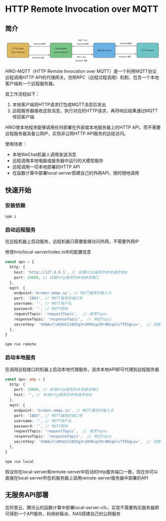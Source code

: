 # HTTP Remote Invocation over MQTT

## 简介

![hrio.jpg](./docs/images/hrio.jpg)

HRIO-MQTT（HTTP Remote Invocation over MQTT）是一个利用MQTT协议远程调用HTTP API的代理网关。仿照RPC（远程过程调用）机制，包含一个本地客户端和一个远程服务器。

其工作流程如下：

1. 本地客户端将HTTP请求打包成MQTT消息后发出
2. 远程服务器接收这些消息，执行对应的HTTP请求，再将响应结果通过MQTT传回客户端

HRIO使本地程序能够调用任何部署在外部或本地服务器上的HTTP API，而不需要远程服务器具备公网IP，实现非公网HTTP API服务的远程访问。

使用场景：

- 本地WeChat机器人调用发送消息
- 远程调用本地电脑或服务器中运行的大模型服务
- 远程调用一切本地部署的HTTP API
- 在函数计算中部署local-server搭建自己的外网API，随时随地调用

## 快速开始

### 安装依赖

```
npm i
```

### 启动远程服务

在远程机器上启动服务，远程机器只需要能够访问外网，不需要外网IP

修改hrio/local-server/index.ts中的配置信息

```typescript
const ops = {
  http: {
    host: 'http://127.0.0.1', // 远程http服务的本地请求地址
    port: 19088, // 远程http服务的本地请求端口
  },
  mqtt: {
    endpoint:'broker.emqx.io', // MQTT服务的接入点
    port: '1883', // MQTT服务的端口号
    username: '', // MQTT用户名
    password: '', // MQTT密码
    requestTopic: 'requestTopic',  // 请求Topic
    responseTopic: 'responseTopic',  // 响应Topic
    secretkey: 'VmQAu7/aKEmt2iNIbg3+2HVKzpCRrdN1qelvTfK5gLo=',  // 加密密钥
  },
}
```

```shell
npm run remote
```

### 启动本地服务

在调用远程接口的机器上启动本地代理服务，请求本地API即可代理到远程服务器

```typescript
const ops: any = {
  http: {
    port: 19088, // 本地http服务的本地请求端口
    host: '', // 本地http服务的本地请求地址
  },
  mqtt: {
    endpoint: 'broker.emqx.io', // MQTT服务的接入点
    port: '1883', // MQTT服务的端口号
    username: '', // MQTT用户名
    password: '', // MQTT密码
    requestTopic: 'requestTopic',  // 请求Topic
    responseTopic: 'responseTopic',  // 响应Topic
    secretkey: 'VmQAu7/aKEmt2iNIbg3+2HVKzpCRrdN1qelvTfK5gLo=',  // 加密密钥
  },
}
```

```bash
npm run local
```

假设你在local-server和remote-server中启动的http服务端口一致，现在你可以直接在local-server所在的服务器上调用remote-server服务器中部署的API

## 无服务API部署

在阿里云、腾讯云的函数计算中部署local-server-cfc，实现不需要购买服务器即可得到一个API服务，利用树莓派、NAS搭建自己的公网服务
